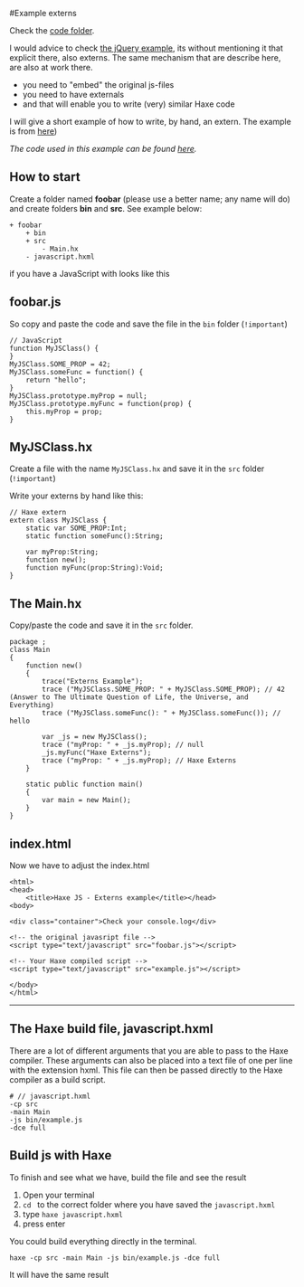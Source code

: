 #Example externs

Check the [code folder](https://github.com/MatthijsKamstra/haxejs/tree/master/03vanillajs/code).

I would advice to check [the jQuery example](../01jquery/about.md), its without mentioning it that explicit there, also externs.
The same mechanism that are describe here, are also at work there.

* you need to "embed" the original js-files
* you need to have externals
* and that will enable you to write (very) similar Haxe code


I will give a short example of how to write, by hand, an extern.
The example is from [here](http://philippe.elsass.me/2014/11/haxe-working-with-javascript-libraries/))

_The code used in this example can be found [here](https://github.com/MatthijsKamstra/haxejs/tree/master/05externs/code)._

## How to start

Create a folder named **foobar** (please use a better name; any name will do) and create folders **bin** and **src**.
See example below:

```
+ foobar
	+ bin
	+ src
		- Main.hx
	- javascript.hxml
```


if you have a JavaScript with looks like this

## foobar.js

So copy and paste the code and save the file in the `bin` folder (`!important`)


```
// JavaScript
function MyJSClass() {
}
MyJSClass.SOME_PROP = 42;
MyJSClass.someFunc = function() {
    return "hello";
}
MyJSClass.prototype.myProp = null;
MyJSClass.prototype.myFunc = function(prop) {
    this.myProp = prop;
}
```

## MyJSClass.hx

Create a file with the name `MyJSClass.hx` and save it in the `src` folder (`!important`)

Write your externs by hand like this:

```
// Haxe extern
extern class MyJSClass {
    static var SOME_PROP:Int;
    static function someFunc():String;

    var myProp:String;
    function new();
    function myFunc(prop:String):Void;
}
```

## The Main.hx

Copy/paste the code and save it in the `src` folder.

```
package ;
class Main
{
    function new()
    {
        trace("Externs Example");
        trace ("MyJSClass.SOME_PROP: " + MyJSClass.SOME_PROP); // 42 (Answer to The Ultimate Question of Life, the Universe, and Everything)
        trace ("MyJSClass.someFunc(): " + MyJSClass.someFunc()); // hello

        var _js = new MyJSClass();
        trace ("myProp: " + _js.myProp); // null
        _js.myFunc("Haxe Externs");
        trace ("myProp: " + _js.myProp); // Haxe Externs
    }

    static public function main()
    {
        var main = new Main();
    }
}
```

## index.html

Now we have to adjust the index.html

```
<html>
<head>
    <title>Haxe JS - Externs example</title></head>
<body>

<div class="container">Check your console.log</div>

<!-- the original javasript file -->
<script type="text/javascript" src="foobar.js"></script>

<!-- Your Haxe compiled script -->
<script type="text/javascript" src="example.js"></script>

</body>
</html>
```


----


## The Haxe build file, javascript.hxml

There are a lot of different arguments that you are able to pass to the Haxe compiler.
These arguments can also be placed into a text file of one per line with the extension hxml. This file can then be passed directly to the Haxe compiler as a build script.

```
# // javascript.hxml
-cp src
-main Main
-js bin/example.js
-dce full
```


## Build js with Haxe

To finish and see what we have, build the file and see the result

1. Open your terminal
2. `cd ` to the correct folder where you have saved the `javascript.hxml`
3. type `haxe javascript.hxml`
4. press enter


You could build everything directly in the terminal.

```
haxe -cp src -main Main -js bin/example.js -dce full
```

It will have the same result


